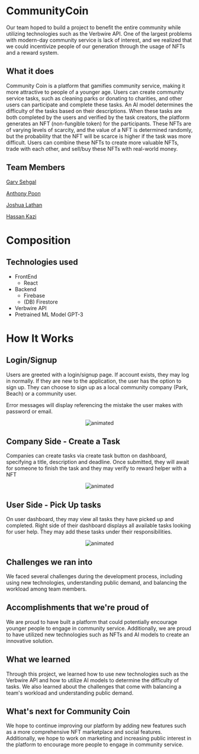 
# CommunityCoin
Our team hoped to build a project to benefit the entire community while utilizing technologies such as the Verbwire API. One of the largest problems with modern-day community service is lack of interest, and we realized that we could incentivize people of our generation through the usage of NFTs and a reward system.

## What it does
Community Coin is a platform that gamifies community service, making it more attractive to people of a younger age. Users can create community service tasks, such as cleaning parks or donating to charities, and other users can participate and complete these tasks. An AI model determines the difficulty of the tasks based on their descriptions. When these tasks are both completed by the users and verified by the task creators, the platform generates an NFT (non-fungible token) for the participants. These NFTs are of varying levels of scarcity, and the value of a NFT is determined randomly, but the probability that the NFT will be scarce is higher if the task was more difficult. Users can combine these NFTs to create more valuable NFTs, trade with each other, and sell/buy these NFTs with real-world money.

## Team Members
[Garv Sehgal](https://www.linkedin.com/in/garv-s-64b238241/)

[Anthony Poon](https://www.linkedin.com/in/anthonypoon12/)

[Joshua Lathan](https://www.linkedin.com/in/joshua-latham-76140126b/)

[Hassan Kazi](https://www.linkedin.com/in/hassan-kaz1/)



# Composition
## Technologies used
* FrontEnd
    - React
* Backend
    - Firebase
    - (DB) Firestore
* Verbwire API 
* Pretrained ML Model GPT-3


# How It Works
## Login/Signup
Users are greeted with a login/signup page. If account exists, they may log in normally. If they are new to the application, the user has the option to sign up. They can choose to sign up as a local community company (Park, Beach) or a community user.

Error messages will display referencing the mistake the user makes with password or email.


<p align="center">
  <img src="https://github.com/hassankaz1/community_coin/blob/master/demo/login-signup.gif" alt="animated" />
</p>


## Company Side - Create a Task
Companies can create tasks via create task button on dashboard, specifying a title, description and deadline. Once submitted, they will await for someone to finish the task and they may verify to reward helper with a NFT

<p align="center">
  <img src="https://github.com/hassankaz1/community_coin/blob/master/demo/create_new_task.gif" alt="animated" />
</p>

## User Side - Pick Up tasks
On user dashboard, they may view all tasks they have picked up and completed. Right side of their dashboard displays all available tasks looking for user help. They may add these tasks under their responsibilities.

<p align="center">
  <img src="https://github.com/hassankaz1/community_coin/blob/master/demo/user_new_t.gif" alt="animated" />
</p>


## Challenges we ran into
We faced several challenges during the development process, including using new technologies, understanding public demand, and balancing the workload among team members.

## Accomplishments that we're proud of
We are proud to have built a platform that could potentially encourage younger people to engage in community service. Additionally, we are proud to have utilized new technologies such as NFTs and AI models to create an innovative solution.

## What we learned
Through this project, we learned how to use new technologies such as the Verbwire API and how to utilize AI models to determine the difficulty of tasks. We also learned about the challenges that come with balancing a team's workload and understanding public demand.

## What's next for Community Coin
We hope to continue improving our platform by adding new features such as a more comprehensive NFT marketplace and social features. Additionally, we hope to work on marketing and increasing public interest in the platform to encourage more people to engage in community service.